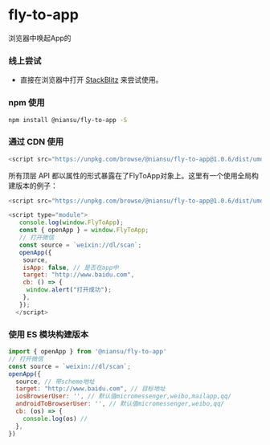 # fly-to-app

浏览器中唤起App的

### 线上尝试

- 直接在浏览器中打开 [StackBlitz]('https://stackblitz.com/edit/vitejs-vite-q2zda8?file=README.md') 来尝试使用。

### npm 使用

``` bash
npm install @niansu/fly-to-app -S
```

### 通过 CDN 使用

``` js
<script src="https://unpkg.com/browse/@niansu/fly-to-app@1.0.6/dist/umd/index.umd.js"></script>
```

所有顶层 API 都以属性的形式暴露在了FlyToApp对象上。这里有一个使用全局构建版本的例子：

``` js
<script src="https://unpkg.com/browse/@niansu/fly-to-app@1.0.6/dist/umd/index.umd.js"></script>

<script type="module">
   console.log(window.FlyToApp);
   const { openApp } = window.FlyToApp;
   // 打开微信
   const source = `weixin://dl/scan`;
   openApp({
    source,
    isApp: false, // 是否在app中
    target: "http://www.baidu.com",
    cb: () => {
     window.alert("打开成功");
    },
   });
  </script>
```

### 使用 ES 模块构建版本

``` javascript
import { openApp } from '@niansu/fly-to-app'
// 打开微信
const source = `weixin://dl/scan`;
openApp({
  source, // 带scheme地址
  target: "http://www.baidu.com", // 目标地址
  iosBrowserUser: '', // 默认值micromessenger,weibo,mailapp,qq/
  androidToBrowserUser: '', // 默认值micromessenger,weibo,qq/
  cb: (os) => {
    console.log(os) //
  },
})

```
